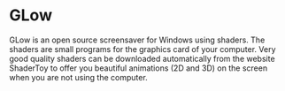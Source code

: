 # GLow
GLow is an open source screensaver for Windows using shaders. The shaders are small programs for the graphics card of your computer. Very good quality shaders can be downloaded automatically from the website ShaderToy to offer you beautiful animations (2D and 3D) on the screen when you are not using the computer.
